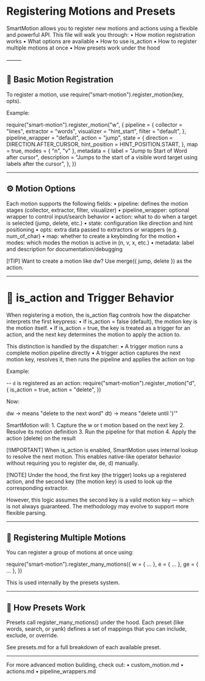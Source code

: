 # Registering Motions and Presets

SmartMotion allows you to register new motions and actions using a flexible and powerful API. This file will walk you through:
	•	How motion registration works
	•	What options are available
	•	How to use is_action
	•	How to register multiple motions at once
	•	How presets work under the hood

⸻

## 🔧 Basic Motion Registration

To register a motion, use require("smart-motion").register_motion(key, opts).

Example:

require("smart-motion").register_motion("w", {
  pipeline = {
    collector = "lines",
    extractor = "words",
    visualizer = "hint_start",
    filter = "default",
  },
  pipeline_wrapper = "default",
  action = "jump",
  state = {
    direction = DIRECTION.AFTER_CURSOR,
    hint_position = HINT_POSITION.START,
  },
  map = true,
  modes = { "n", "v" },
  metadata = {
    label = "Jump to Start of Word after cursor",
    description = "Jumps to the start of a visible word target using labels after the cursor",
  },
})



---

## ⚙️ Motion Options

Each motion supports the following fields:
	•	pipeline: defines the motion stages (collector, extractor, filter, visualizer)
	•	pipeline_wrapper: optional wrapper to control input/search behavior
	•	action: what to do when a target is selected (jump, delete, etc.)
	•	state: configuration like direction and hint positioning
	•	opts: extra data passed to extractors or wrappers (e.g. num_of_char)
	•	map: whether to create a keybinding for the motion
	•	modes: which modes the motion is active in (n, v, x, etc.)
	•	metadata: label and description for documentation/debugging

[!TIP]
Want to create a motion like dw? Use merge({ jump, delete }) as the action.

---

# 🧠 is_action and Trigger Behavior

When registering a motion, the is_action flag controls how the dispatcher interprets the first keypress:
	•	If is_action = false (default), the motion key is the motion itself.
	•	If is_action = true, the key is treated as a trigger for an action, and the next key determines the motion to apply the action to.

This distinction is handled by the dispatcher:
	•	A trigger motion runs a complete motion pipeline directly
	•	A trigger action captures the next motion key, resolves it, then runs the pipeline and applies the action on top

Example:

-- `d` is registered as an action:
require("smart-motion").register_motion("d", {
  is_action = true,
  action = "delete",
})

Now:

dw → means "delete to the next word"
dt) → means "delete until ')'"

SmartMotion will:
	1.	Capture the w or t motion based on the next key
	2.	Resolve its motion definition
	3.	Run the pipeline for that motion
	4.	Apply the action (delete) on the result

[!IMPORTANT]
When is_action is enabled, SmartMotion uses internal lookup to resolve the next motion. This enables native-like operator behavior without requiring you to register dw, de, d) manually.

[!NOTE]
Under the hood, the first key (the trigger) looks up a registered action, and the second key (the motion key) is used to look up the corresponding extractor.

However, this logic assumes the second key is a valid motion key — which is not always guaranteed. The methodology may evolve to support more flexible parsing.

---

## 🧵 Registering Multiple Motions

You can register a group of motions at once using:

require("smart-motion").register_many_motions({
  w = { ... },
  e = { ... },
  ge = { ... },
})

This is used internally by the presets system.

---

## 🧙 How Presets Work

Presets call register_many_motions() under the hood. Each preset (like words, search, or yank) defines a set of mappings that you can include, exclude, or override.

See presets.md for a full breakdown of each available preset.

---

For more advanced motion building, check out:
	•	custom_motion.md
	•	actions.md
	•	pipeline_wrappers.md